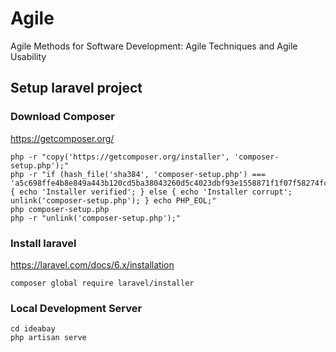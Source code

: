 # Agile

Agile Methods for Software Development: Agile Techniques and Agile Usability

## Setup laravel project

### Download Composer

https://getcomposer.org/

```
php -r "copy('https://getcomposer.org/installer', 'composer-setup.php');"
php -r "if (hash_file('sha384', 'composer-setup.php') === 'a5c698ffe4b8e849a443b120cd5ba38043260d5c4023dbf93e1558871f1f07f58274fc6f4c93bcfd858c6bd0775cd8d1') { echo 'Installer verified'; } else { echo 'Installer corrupt'; unlink('composer-setup.php'); } echo PHP_EOL;"
php composer-setup.php
php -r "unlink('composer-setup.php');"
```

### Install laravel

https://laravel.com/docs/6.x/installation


```
composer global require laravel/installer
```

### Local Development Server

```
cd ideabay
php artisan serve
```
